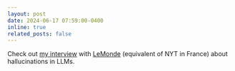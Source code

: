 ```yaml
---
layout: post
date: 2024-06-17 07:59:00-0400
inline: true
related_posts: false
---
```


Check out [my interview](https://www.lemonde.fr/pixels/article/2024/06/17/faut-il-s-inquieter-des-hallucinations-des-ia-comme-chatgpt-ou-gemini_6240971_4408996.html) with [LeMonde](https://www.lemonde.fr/) (equivalent of NYT in France) about hallucinations in LLMs.
